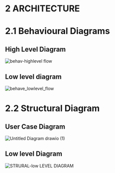 # **2 ARCHITECTURE**

# 2.1 Behavioural Diagrams

## High Level Diagram
![behav-highlevel flow](https://user-images.githubusercontent.com/99134492/157885602-8ca8eda6-f741-4803-9dbb-6f2a334cf509.png)
## Low level diagram 

![behave_lowlevel_flow](https://user-images.githubusercontent.com/99134492/157887799-9dbe8509-7e6a-4a9b-bc7b-62baa47601f7.png)


# 2.2 Structural Diagram

## User Case Diagram
![Untitled Diagram drawio (1)](https://user-images.githubusercontent.com/99134492/157879413-36f1e38c-b889-4e3a-a589-7c45254f874a.png)


## Low level Diagram

![STRURAL-low LEVEL DIAGRAM](https://user-images.githubusercontent.com/99134492/157897587-dedf5be4-6693-45f5-a7b5-5aac54a0be62.png)














